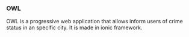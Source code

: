 ### OWL

OWL is a progressive web application that allows inform users of crime status in an specific city. It is made in ionic framework.
